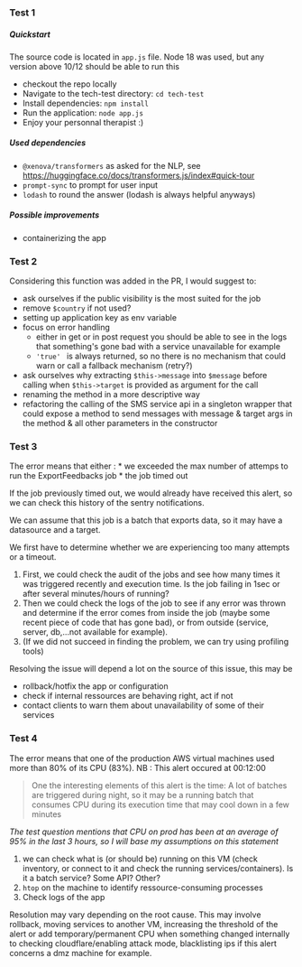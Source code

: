 ### Test 1

##### Quickstart
The source code is located in `app.js` file. Node 18 was used, but any version above 10/12 should be able to run this
* checkout the repo locally
* Navigate to the tech-test directory: `cd tech-test`
* Install dependencies: `npm install`
* Run the application: `node app.js`
* Enjoy your personnal therapist :)

##### Used dependencies
* `@xenova/transformers` as asked for the NLP, see https://huggingface.co/docs/transformers.js/index#quick-tour
* `prompt-sync` to prompt for user input
* `lodash` to round the answer (lodash is always helpful anyways)

##### Possible improvements
* containerizing the app

### Test 2

Considering this function was added in the PR, I would suggest to:
* ask ourselves if the public visibility is the most suited for the job
* remove `$country` if not used?
* setting up application key as env variable
* focus on error handling
    * either in get or in post request you should be able to see in the logs that something's gone bad with a service unavailable for example
    * `'true' ` is always returned, so no there is no mechanism that could warn or call a fallback mechanism (retry?)
* ask ourselves why extracting `$this->message` into `$message` before calling when `$this->target` is provided as argument for the call
* renaming the method in a more descriptive way
* refactoring the calling of the SMS service api in a singleton wrapper that could expose a method to send messages with message & target args in the method & all other parameters in the constructor

### Test 3

The error means that either :
    * we exceeded the max number of attemps to run the ExportFeedbacks job
    * the job timed out

If the job previously timed out, we would already have received this alert, so we can check this history of the sentry notifications.

We can assume that this job is a batch that exports data, so it may have a datasource and a target.

We first have to determine whether we are experiencing too many attempts or a timeout.
1. First, we could check the audit of the jobs and see how many times it was triggered recently and execution time. Is the job failing in 1sec or after several minutes/hours of running?
1. Then we could check the logs of the job to see if any error was thrown and determine if the error comes from inside the job (maybe some recent piece of code that has gone bad), or from outside (service, server, db,...not available for example).
1. (If we did not succeed in finding the problem, we can try using profiling tools)

Resolving the issue will depend a lot on the source of this issue, this may be
* rollback/hotfix the app or configuration
* check if internal ressources are behaving right, act if not
* contact clients to warn them about unavailability of some of their services


### Test 4

The error means that one of the production AWS virtual machines used more than 80% of its CPU (83%). NB : This alert occured at 00:12:00

> One the interesting elements of this alert is the time: A lot of batches are triggered during night, so it may be a running batch that consumes CPU during its execution time that may cool down in a few minutes

*The test question mentions that CPU on prod has been at an average of 95% in the last 3 hours, so I will base my assumptions on this statement*

1. we can check what is (or should be) running on this VM (check inventory, or connect to it and check the running services/containers). Is it a batch service? Some API? Other?
1. `htop` on the machine to identify ressource-consuming processes
1. Check logs of the app

Resolution may vary depending on the root cause. This may involve rollback, moving services to another VM, increasing the threshold of the alert or add temporary/permanent CPU when something changed internally to checking cloudflare/enabling attack mode, blacklisting ips if this alert concerns a dmz machine for example.